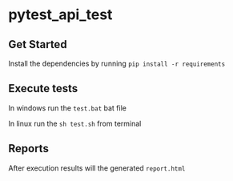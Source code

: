 # pytest_api_test


## Get Started
Install the dependencies by running `pip install -r requirements`

## Execute tests
In windows run the `test.bat` bat file

In linux run the `sh test.sh` from terminal

## Reports
After execution results will the generated `report.html`

